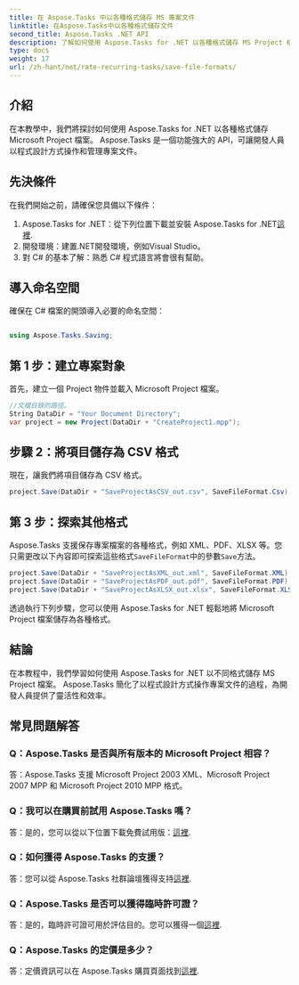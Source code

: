 ```yaml
---
title: 在 Aspose.Tasks 中以各種格式儲存 MS 專案文件
linktitle: 在Aspose.Tasks中以各種格式儲存文件
second_title: Aspose.Tasks .NET API
description: 了解如何使用 Aspose.Tasks for .NET 以各種格式儲存 MS Project 檔案。簡單的步驟即可實現高效率的專案管理。
type: docs
weight: 17
url: /zh-hant/net/rate-recurring-tasks/save-file-formats/
---
```

## 介紹
在本教學中，我們將探討如何使用 Aspose.Tasks for .NET 以各種格式儲存 Microsoft Project 檔案。 Aspose.Tasks 是一個功能強大的 API，可讓開發人員以程式設計方式操作和管理專案文件。
## 先決條件
在我們開始之前，請確保您具備以下條件：
1.  Aspose.Tasks for .NET：從下列位置下載並安裝 Aspose.Tasks for .NET[這裡](https://releases.aspose.com/tasks/net/).
2. 開發環境：建置.NET開發環境，例如Visual Studio。
3. 對 C# 的基本了解：熟悉 C# 程式語言將會很有幫助。

## 導入命名空間
確保在 C# 檔案的開頭導入必要的命名空間：
```csharp

using Aspose.Tasks.Saving;
```
## 第 1 步：建立專案對象
首先，建立一個 Project 物件並載入 Microsoft Project 檔案。
```csharp
//文檔目錄的路徑。
String DataDir = "Your Document Directory";
var project = new Project(DataDir + "CreateProject1.mpp");
```
## 步驟 2：將項目儲存為 CSV 格式
現在，讓我們將項目儲存為 CSV 格式。 
```csharp
project.Save(DataDir + "SaveProjectAsCSV_out.csv", SaveFileFormat.Csv);
```
## 第 3 步：探索其他格式
Aspose.Tasks 支援保存專案檔案的各種格式，例如 XML、PDF、XLSX 等。您只需更改以下內容即可探索這些格式`SaveFileFormat`中的參數`Save`方法。
```csharp
project.Save(DataDir + "SaveProjectAsXML_out.xml", SaveFileFormat.XML);
project.Save(DataDir + "SaveProjectAsPDF_out.pdf", SaveFileFormat.PDF);
project.Save(DataDir + "SaveProjectAsXLSX_out.xlsx", SaveFileFormat.XLSX);
```
透過執行下列步驟，您可以使用 Aspose.Tasks for .NET 輕鬆地將 Microsoft Project 檔案儲存為各種格式。

## 結論
在本教程中，我們學習如何使用 Aspose.Tasks for .NET 以不同格式儲存 MS Project 檔案。 Aspose.Tasks 簡化了以程式設計方式操作專案文件的過程，為開發人員提供了靈活性和效率。
## 常見問題解答
### Q：Aspose.Tasks 是否與所有版本的 Microsoft Project 相容？
答：Aspose.Tasks 支援 Microsoft Project 2003 XML、Microsoft Project 2007 MPP 和 Microsoft Project 2010 MPP 格式。
### Q：我可以在購買前試用 Aspose.Tasks 嗎？
答：是的，您可以從以下位置下載免費試用版：[這裡](https://releases.aspose.com/).
### Q：如何獲得 Aspose.Tasks 的支援？
答：您可以從 Aspose.Tasks 社群論壇獲得支持[這裡](https://forum.aspose.com/c/tasks/15).
### Q：Aspose.Tasks 是否可以獲得臨時許可證？
答：是的，臨時許可證可用於評估目的。您可以獲得一個[這裡](https://purchase.aspose.com/temporary-license/).
### Q：Aspose.Tasks 的定價是多少？
答：定價資訊可以在 Aspose.Tasks 購買頁面找到[這裡](https://purchase.aspose.com/buy).